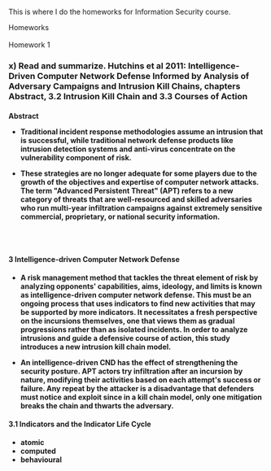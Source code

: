 This is where I do the homeworks for Information Security course.

<!DOCTYPE html>
<html>
    <head>
        Homeworks
    </head>
   <br>
    <br>
Homework 1
    </body>
<h3>
x) Read and summarize. Hutchins et al 2011: Intelligence-Driven Computer Network Defense Informed by Analysis of Adversary Campaigns and Intrusion Kill Chains, chapters Abstract, 3.2 Intrusion Kill Chain and 3.3 Courses of Action
</h3>
<h4> Abstract <h/4>

- Traditional incident response methodologies assume an intrusion that is successful, while traditional network defense products like intrusion detection systems and anti-virus concentrate on the vulnerability component of risk.

 - These strategies are no longer adequate for some players due to the growth of the objectives and expertise of computer network attacks. The term "Advanced Persistent Threat" (APT) refers to a new category of threats that are well-resourced and skilled adversaries who run multi-year infiltration campaigns against extremely sensitive commercial, proprietary, or national security information.
<br>
</br>

<h4> 3 Intelligence-driven Computer Network Defense </h4>

- A risk management method that tackles the threat element of risk by analyzing opponents' capabilities, aims, ideology, and limits is known as intelligence-driven computer network defense. This must be an ongoing process that uses indicators to find new activities that may be supported by more indicators. It necessitates a fresh perspective on the incursions themselves, one that views them as gradual progressions rather than as isolated incidents. In order to analyze intrusions and guide a defensive course of action, this study introduces a new intrusion kill chain model.

- An intelligence-driven CND has the effect of strengthening the security posture. APT actors try infiltration after an incursion by nature, modifying their activities based on each attempt's success or failure. Any repeat by the attacker is a disadvantage that defenders must notice and exploit since in a kill chain model, only one mitigation breaks the chain and thwarts the adversary.

<h4> 3.1 Indicators and the Indicator Life Cycle </h4>
    
- atomic
- computed
- behavioural

    


</html>

